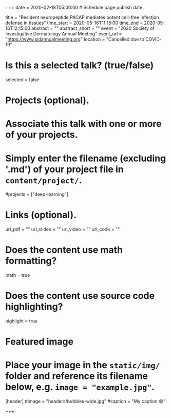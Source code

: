 +++
date = 2020-02-18T05:00:00  # Schedule page publish date.

title = "Resident neuropeptide PACAP mediates potent cell-free infection defense in tissues"
time_start = 2020-05-16T11:15:00
time_end = 2020-05-16T12:15:00
abstract = ""
abstract_short = ""
event = "2020 Society of Investigative Dermatology Annual Meeting"
event_url = "https://www.sidannualmeeting.org"
location = "Cancelled due to COVID-19"

# Is this a selected talk? (true/false)
selected = false

# Projects (optional).
#   Associate this talk with one or more of your projects.
#   Simply enter the filename (excluding '.md') of your project file in `content/project/`.
#projects = ["deep-learning"]

# Links (optional).
url_pdf = ""
url_slides = ""
url_video = ""
url_code = ""

# Does the content use math formatting?
math = true

# Does the content use source code highlighting?
highlight = true

# Featured image
# Place your image in the `static/img/` folder and reference its filename below, e.g. `image = "example.jpg"`.
[header]
#image = "headers/bubbles-wide.jpg"
#caption = "My caption :smile:"

+++
